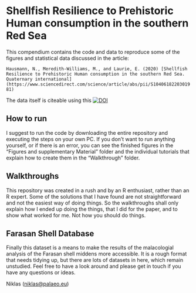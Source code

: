 Shellfish Resilience to Prehistoric Human consumption in the southern Red Sea
=============================================================================

This compendium contains the code and data to reproduce some of the figures and statistical data discussed in the article:

`Hausmann, N., Meredith-Williams, M., and Laurie, E. (2020) [Shellfish Resilience to Prehistoric Human consumption in the southern Red Sea. Quaternary international](https://www.sciencedirect.com/science/article/abs/pii/S1040618220301981)`

The data itself is citeable using this [![ DOI](https://zenodo.org/badge/248758954.svg)](https://zenodo.org/badge/latestdoi/248758954)


How to run
------------------------

I suggest to run the code by downloading the entire repository and executing the steps on your own PC. If you don’t want to run anything yourself, or if there is an error, you can see the finished figures in the “Figures and supplementary Material” folder and the individual tutorials that explain how to create them in the “Walkthrough” folder.

Walkthroughs
------------

This repository was created in a rush and by an R enthusiast, rather than an R expert. Some of the solutions that I have found are not straightforward and not the easiest way of doing things. So the walkthroughs shall only explain how I ended up doing the things, that I did for the paper, and to show what worked for me. Not how you should do things.

Farasan Shell Database
----------------------

Finally this dataset is a means to make the results of the malacologial analysis of the Farasan shell middens more accessible. It is a rough format that needs tidying up, but there are lots of datasets in here, which remain unstudied. Feel free to have a look around and please get in touch if you have any questions or ideas.

Niklas (niklas@palaeo.eu)
